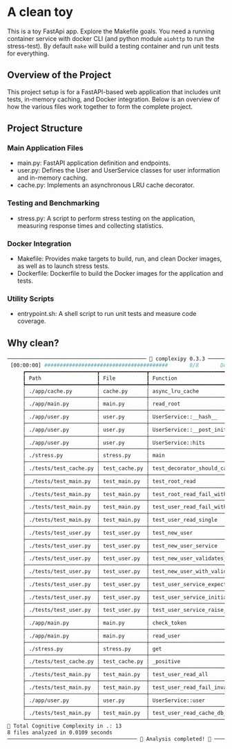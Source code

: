 # A clean toy

This is a toy FastApi app. Explore the Makefile goals. You need a running container service with docker CLI
(and python module `aiohttp` to run the stress-test). By default `make` will build a testing container and run unit tests for everything.

## Overview of the Project

This project setup is for a FastAPI-based web application that includes unit tests, in-memory caching, and Docker integration. Below is an overview of how the various files work together to form the complete project.

## Project Structure

### Main Application Files

- main.py: FastAPI application definition and endpoints.
- user.py: Defines the User and UserService classes for user information and in-memory caching.
- cache.py: Implements an asynchronous LRU cache decorator.

### Testing and Benchmarking

- stress.py: A script to perform stress testing on the application, measuring response times and collecting statistics.

### Docker Integration

- Makefile: Provides make targets to build, run, and clean Docker images, as well as to launch stress tests.
- Dockerfile: Dockerfile to build the Docker images for the application and tests.

### Utility Scripts

- entrypoint.sh: A shell script to run unit tests and measure code coverage.

## Why clean?

```bash
───────────────────────────────────────────── 🐙 complexipy 0.3.3 ─────────────────────────────────────────────
 [00:00:00] ########################################       8/8       Done!                                                                                        Summary                                                     
     ┏━━━━━━━━━━━━━━━━━━━━━━━┳━━━━━━━━━━━━━━━┳━━━━━━━━━━━━━━━━━━━━━━━━━━━━━━━━━━━━━━━━━━━━━┳━━━━━━━━━━━━┓      
     ┃ Path                  ┃ File          ┃ Function                                    ┃ Complexity ┃      
     ┡━━━━━━━━━━━━━━━━━━━━━━━╇━━━━━━━━━━━━━━━╇━━━━━━━━━━━━━━━━━━━━━━━━━━━━━━━━━━━━━━━━━━━━━╇━━━━━━━━━━━━┩      
     │ ./app/cache.py        │ cache.py      │ async_lru_cache                             │ 0          │      
     ├───────────────────────┼───────────────┼─────────────────────────────────────────────┼────────────┤      
     │ ./app/main.py         │ main.py       │ read_root                                   │ 0          │      
     ├───────────────────────┼───────────────┼─────────────────────────────────────────────┼────────────┤      
     │ ./app/user.py         │ user.py       │ UserService::__hash__                       │ 0          │      
     ├───────────────────────┼───────────────┼─────────────────────────────────────────────┼────────────┤      
     │ ./app/user.py         │ user.py       │ UserService::__post_init__                  │ 0          │      
     ├───────────────────────┼───────────────┼─────────────────────────────────────────────┼────────────┤      
     │ ./app/user.py         │ user.py       │ UserService::hits                           │ 0          │      
     ├───────────────────────┼───────────────┼─────────────────────────────────────────────┼────────────┤      
     │ ./stress.py           │ stress.py     │ main                                        │ 0          │      
     ├───────────────────────┼───────────────┼─────────────────────────────────────────────┼────────────┤      
     │ ./tests/test_cache.py │ test_cache.py │ test_decorator_should_cache_async_func      │ 0          │      
     ├───────────────────────┼───────────────┼─────────────────────────────────────────────┼────────────┤      
     │ ./tests/test_main.py  │ test_main.py  │ test_root_read                              │ 0          │      
     ├───────────────────────┼───────────────┼─────────────────────────────────────────────┼────────────┤      
     │ ./tests/test_main.py  │ test_main.py  │ test_root_read_fail_with_bad_token          │ 0          │      
     ├───────────────────────┼───────────────┼─────────────────────────────────────────────┼────────────┤      
     │ ./tests/test_main.py  │ test_main.py  │ test_user_read_fail_with_bad_token          │ 0          │      
     ├───────────────────────┼───────────────┼─────────────────────────────────────────────┼────────────┤      
     │ ./tests/test_main.py  │ test_main.py  │ test_user_read_single                       │ 0          │      
     ├───────────────────────┼───────────────┼─────────────────────────────────────────────┼────────────┤      
     │ ./tests/test_user.py  │ test_user.py  │ test_new_user                               │ 0          │      
     ├───────────────────────┼───────────────┼─────────────────────────────────────────────┼────────────┤      
     │ ./tests/test_user.py  │ test_user.py  │ test_new_user_service                       │ 0          │      
     ├───────────────────────┼───────────────┼─────────────────────────────────────────────┼────────────┤      
     │ ./tests/test_user.py  │ test_user.py  │ test_new_user_validates_args_or_fails       │ 0          │      
     ├───────────────────────┼───────────────┼─────────────────────────────────────────────┼────────────┤      
     │ ./tests/test_user.py  │ test_user.py  │ test_new_user_with_valid_args               │ 0          │      
     ├───────────────────────┼───────────────┼─────────────────────────────────────────────┼────────────┤      
     │ ./tests/test_user.py  │ test_user.py  │ test_user_service_expected_user             │ 0          │      
     ├───────────────────────┼───────────────┼─────────────────────────────────────────────┼────────────┤      
     │ ./tests/test_user.py  │ test_user.py  │ test_user_service_initial_hit_count_is_zero │ 0          │      
     ├───────────────────────┼───────────────┼─────────────────────────────────────────────┼────────────┤      
     │ ./tests/test_user.py  │ test_user.py  │ test_user_service_raise_valuerror           │ 0          │      
     ├───────────────────────┼───────────────┼─────────────────────────────────────────────┼────────────┤      
     │ ./app/main.py         │ main.py       │ check_token                                 │ 1          │      
     ├───────────────────────┼───────────────┼─────────────────────────────────────────────┼────────────┤      
     │ ./app/main.py         │ main.py       │ read_user                                   │ 1          │      
     ├───────────────────────┼───────────────┼─────────────────────────────────────────────┼────────────┤      
     │ ./stress.py           │ stress.py     │ get                                         │ 1          │      
     ├───────────────────────┼───────────────┼─────────────────────────────────────────────┼────────────┤      
     │ ./tests/test_cache.py │ test_cache.py │ _positive                                   │ 1          │      
     ├───────────────────────┼───────────────┼─────────────────────────────────────────────┼────────────┤      
     │ ./tests/test_main.py  │ test_main.py  │ test_user_read_all                          │ 1          │      
     ├───────────────────────┼───────────────┼─────────────────────────────────────────────┼────────────┤      
     │ ./tests/test_main.py  │ test_main.py  │ test_user_read_fail_invalid_user            │ 1          │      
     ├───────────────────────┼───────────────┼─────────────────────────────────────────────┼────────────┤      
     │ ./app/user.py         │ user.py       │ UserService::user                           │ 2          │      
     ├───────────────────────┼───────────────┼─────────────────────────────────────────────┼────────────┤      
     │ ./tests/test_main.py  │ test_main.py  │ test_user_read_cache_db_replies             │ 3          │      
     └───────────────────────┴───────────────┴─────────────────────────────────────────────┴────────────┘      
🧠 Total Cognitive Complexity in .: 13
8 files analyzed in 0.0109 seconds
────────────────────────────────────────── 🎉 Analysis completed! 🎉 ──────────────────────────────────────────
